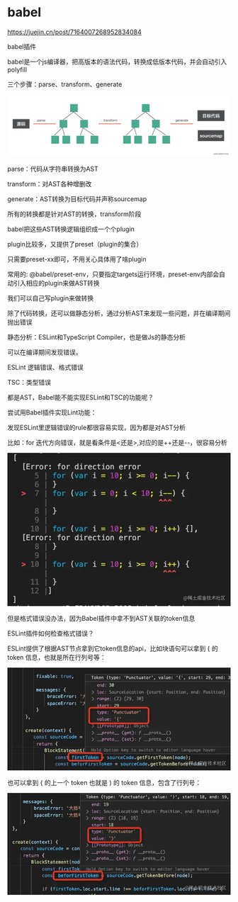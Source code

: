 # babel

https://juejin.cn/post/7164007268952834084

babel插件

babel是一个js编译器，把高版本的语法代码，转换成低版本代码，并会自动引入 polyfill

三个步骤：parse、transform、generate

![img](./assets/ce6803cf0f244e4ba6bd0571954718af~tplv-k3u1fbpfcp-zoom-in-crop-mark.awebp.png)

parse：代码从字符串转换为AST

transform：对AST各种增删改

generate：AST转换为目标代码并声称sourcemap

所有的转换都是针对AST的转换，transform阶段

babel把这些AST转换逻辑组织成一个个plugin

plugin比较多，又提供了preset（plugin的集合）

只需要preset-xx即可，不用关心具体用了啥plugin

常用的: @babel/preset-env，只要指定targets运行环境，preset-env内部会自动引入相应的plugin来做AST转换

我们可以自己写plugin来做转换

除了代码转换，还可以做静态分析，通过分析AST来发现一些问题，并在编译期间抛出错误

静态分析：ESLint和TypeScript Compiler，也是做Js的静态分析

可以在编译期间发现错误。

ESLint 逻辑错误、格式错误

TSC：类型错误

都是AST，Babel能不能实现ESLint和TSC的功能呢？

尝试用Babel插件实现Lint功能：

发现ESLint里逻辑错误的rule都很容易实现，因为都是对AST分析

比如：for 迭代方向错误，就是看条件是<还是>,对应的是++还是--，很容易分析

![img](./assets/810fe33331cf4dc3b207bedf83331de6~tplv-k3u1fbpfcp-zoom-in-crop-mark.awebp.png)

但是格式错误没办法，因为Babel插件中拿不到AST关联的token信息

ESLint插件如何检查格式错误？

ESLint提供了根据AST节点拿到它token信息的api，比如块语句可以拿到 { 的 token 信息，也就是所在行列号等：

![img](./assets/02cba24873b04d33adf9464d4f22017b~tplv-k3u1fbpfcp-zoom-in-crop-mark.awebp.png)

也可以拿到 { 的上一个 token 也就是 ) 的 token 信息，包含了行列号：

![img](./assets/cba344fcee3f431c9d8ed1aee7d6ec0d~tplv-k3u1fbpfcp-zoom-in-crop-mark.png)
